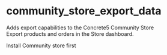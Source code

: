 # community_store_export_data
Adds export capabilities to the Concrete5 Community Store  
Export products and orders in the Store dashboard.

Install Community store first
